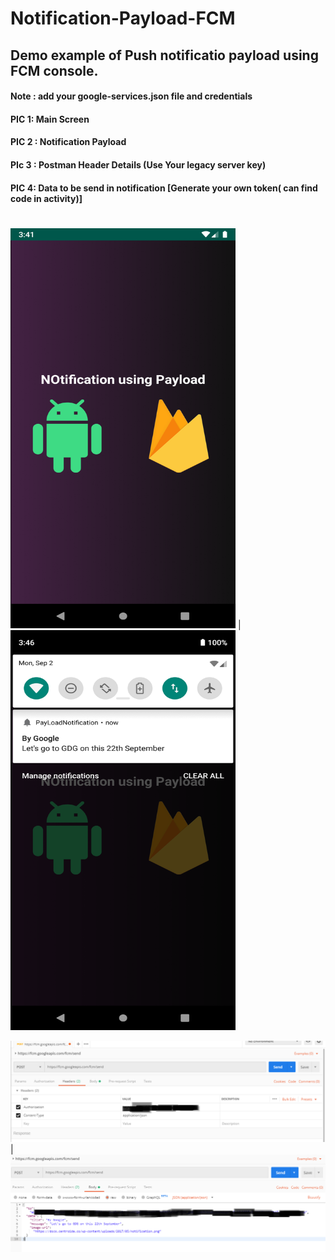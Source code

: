 # Notification-Payload-FCM

## Demo example of Push notificatio payload using FCM console.
#### Note : add your google-services.json file and credentials

#### PIC 1: Main Screen
#### PIC 2 : Notification Payload
#### PIc 3 : Postman Header Details (Use Your legacy server key)
#### PIC 4: Data to be send in notification [Generate your own token( can find code in activity)]
#
<img src="https://github.com/Alfaizkhan/Notification-Payload-FCM/blob/master/images/payload.png" width="360" height="640"> | <img src="https://github.com/Alfaizkhan/Notification-Payload-FCM/blob/master/images/notification.png" width="360" height="640">

<img src="https://github.com/Alfaizkhan/Notification-Payload-FCM/blob/master/images/postman1.png"> | <img src="https://github.com/Alfaizkhan/Notification-Payload-FCM/blob/master/images/postman2.PNG">

